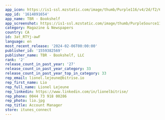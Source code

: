 ```yaml
---
app_icon: https://is1-ssl.mzstatic.com/image/thumb/Purple116/v4/2d/f2/61/2df2617f-625b-11a3-095b-7366d8e44705/AppIcon-0-0-1x_U007emarketing-0-7-0-sRGB-85-220.png/1024x1024bb.png
app_id: '1614891654'
app_name: TBR - Bookshelf
app_screenshot: https://is1-ssl.mzstatic.com/image/thumb/PurpleSource116/v4/a7/8c/62/a78c6273-dcd6-45ee-e765-f43a959febee/a83040de-c1ad-4185-a5f4-929d1f764983_1.png/1242x2688bb.png
category: Magazine & Newspapers
country: CA
id: 3at_RTYj-awF
language: en
most_recent_release: '2024-02-06T00:00:00'
publisher_id: '1559382569'
publisher_name: TBR - Bookshelf, LLC
rank: '2'
release_count_in_past_year: '27'
release_count_in_past_year_category: 33
release_count_in_past_year_top_in_category: 33
rep_email: lionel.lejeune@bitrise.io
rep_first_name: Lio
rep_full_name: Lionel Lejeune
rep_linkedin: https://www.linkedin.com/in/lionelbitrise/
rep_phone: 0044 73 918 00286
rep_photo: lio.jpg
rep_title: Account Manager
store: itunes_connect
---
```

